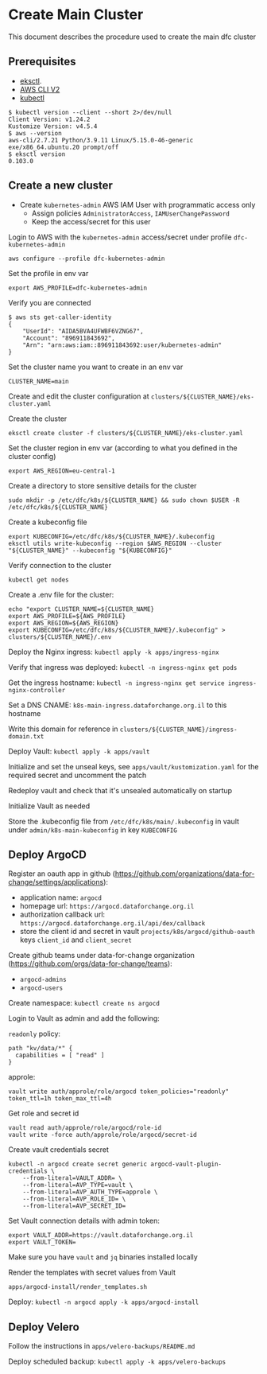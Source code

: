 # Create Main Cluster

This document describes the procedure used to create the main dfc cluster

## Prerequisites

* [eksctl](https://github.com/weaveworks/eksctl/releases/latest).
* [AWS CLI V2](https://docs.aws.amazon.com/cli/latest/userguide/install-cliv2.html)
* [kubectl](https://kubernetes.io/releases/download/)

```
$ kubectl version --client --short 2>/dev/null
Client Version: v1.24.2
Kustomize Version: v4.5.4
$ aws --version
aws-cli/2.7.21 Python/3.9.11 Linux/5.15.0-46-generic exe/x86_64.ubuntu.20 prompt/off
$ eksctl version
0.103.0
```

## Create a new cluster

* Create `kubernetes-admin` AWS IAM User with programmatic access only
  * Assign policies `AdministratorAccess`, `IAMUserChangePassword`
  * Keep the access/secret for this user

Login to AWS with the `kubernetes-admin` access/secret under profile `dfc-kubernetes-admin`

```
aws configure --profile dfc-kubernetes-admin
```

Set the profile in env var

```
export AWS_PROFILE=dfc-kubernetes-admin
```

Verify you are connected

```
$ aws sts get-caller-identity
{
    "UserId": "AIDA5BVA4UFWBF6VZNG67",
    "Account": "896911843692",
    "Arn": "arn:aws:iam::896911843692:user/kubernetes-admin"
}
```

Set the cluster name you want to create in an env var

```
CLUSTER_NAME=main
```

Create and edit the cluster configuration at `clusters/${CLUSTER_NAME}/eks-cluster.yaml`

Create the cluster

```
eksctl create cluster -f clusters/${CLUSTER_NAME}/eks-cluster.yaml
```

Set the cluster region in env var (according to what you defined in the cluster config)

```
export AWS_REGION=eu-central-1
```

Create a directory to store sensitive details for the cluster

```
sudo mkdir -p /etc/dfc/k8s/${CLUSTER_NAME} && sudo chown $USER -R /etc/dfc/k8s/${CLUSTER_NAME}
```

Create a kubeconfig file

```
export KUBECONFIG=/etc/dfc/k8s/${CLUSTER_NAME}/.kubeconfig
eksctl utils write-kubeconfig --region $AWS_REGION --cluster "${CLUSTER_NAME}" --kubeconfig "${KUBECONFIG}"
```

Verify connection to the cluster

```
kubectl get nodes
```

Create a .env file for the cluster:

```
echo "export CLUSTER_NAME=${CLUSTER_NAME}
export AWS_PROFILE=${AWS_PROFILE}
export AWS_REGION=${AWS_REGION}
export KUBECONFIG=/etc/dfc/k8s/${CLUSTER_NAME}/.kubeconfig" > clusters/${CLUSTER_NAME}/.env
```

Deploy the Nginx ingress: `kubectl apply -k apps/ingress-nginx`

Verify that ingress was deployed: `kubectl -n ingress-nginx get pods`

Get the ingress hostname: `kubectl -n ingress-nginx get service ingress-nginx-controller`

Set a DNS CNAME: `k8s-main-ingress.dataforchange.org.il` to this hostname

Write this domain for reference in `clusters/${CLUSTER_NAME}/ingress-domain.txt`

Deploy Vault: `kubectl apply -k apps/vault`

Initialize and set the unseal keys, see `apps/vault/kustomization.yaml` for the required secret and uncomment the patch

Redeploy vault and check that it's unsealed automatically on startup

Initialize Vault as needed

Store the .kubeconfig file from `/etc/dfc/k8s/main/.kubeconfig` in vault under `admin/k8s-main-kubeconfig` in key `KUBECONFIG`

## Deploy ArgoCD

Register an oauth app in github (https://github.com/organizations/data-for-change/settings/applications):
* application name: `argocd`
* homepage url: `https://argocd.dataforchange.org.il`
* authorization callback url: `https://argocd.dataforchange.org.il/api/dex/callback`
* store the client id and secret in vault `projects/k8s/argocd/github-oauth` keys `client_id` and `client_secret`

Create github teams under data-for-change organization (https://github.com/orgs/data-for-change/teams):
* `argocd-admins`
* `argocd-users`

Create namespace: `kubectl create ns argocd`

Login to Vault as admin and add the following:

`readonly` policy:

```
path "kv/data/*" {
  capabilities = [ "read" ]
}
```

approle:

```
vault write auth/approle/role/argocd token_policies="readonly" token_ttl=1h token_max_ttl=4h
```

Get role and secret id

```
vault read auth/approle/role/argocd/role-id
vault write -force auth/approle/role/argocd/secret-id
``` 

Create vault credentials secret

```
kubectl -n argocd create secret generic argocd-vault-plugin-credentials \
    --from-literal=VAULT_ADDR= \
    --from-literal=AVP_TYPE=vault \
    --from-literal=AVP_AUTH_TYPE=approle \
    --from-literal=AVP_ROLE_ID= \
    --from-literal=AVP_SECRET_ID=
```

Set Vault connection details with admin token:

```
export VAULT_ADDR=https://vault.dataforchange.org.il
export VAULT_TOKEN=
```

Make sure you have `vault` and `jq` binaries installed locally

Render the templates with secret values from Vault

```
apps/argocd-install/render_templates.sh
```

Deploy: `kubectl -n argocd apply -k apps/argocd-install`

## Deploy Velero

Follow the instructions in `apps/velero-backups/README.md`

Deploy scheduled backup: `kubectl apply -k apps/velero-backups`